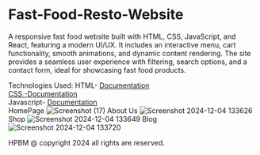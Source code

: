 # Fast-Food-Resto-Website
 A responsive fast food website built with HTML, CSS, JavaScript, and React, featuring a modern UI/UX. It includes an interactive menu, cart functionality, smooth animations, and dynamic content rendering. The site provides a seamless user experience with filtering, search options, and a contact form, ideal for showcasing fast food products.

 Technologies Used:
   HTML- <a href="https://developer.mozilla.org/en-US/docs/Web/HTML" alt="Documentation">Documentation</link>
   <br/>
   CSS -<a href="https://developer.mozilla.org/en-US/docs/Web/CSS" alt="Documentation">Documentation</a>
   <br/>
   Javascript- <a href="https://developer.mozilla.org/en-US/docs/Web/JavaScript" alt="Documentation">Documentation</a>
   <br/>
                                           HomePage
![Screenshot (17)](https://github.com/user-attachments/assets/330f3e8b-abf3-46a0-a3ea-568ffbb4aa04)
                                           About Us
![Screenshot 2024-12-04 133626](https://github.com/user-attachments/assets/7532e284-c7f3-4cbf-82d1-0e3fa1562961)
                                            Shop
![Screenshot 2024-12-04 133649](https://github.com/user-attachments/assets/5a62ce95-3a27-42dc-aca1-64ae6c0813b6)
                                            Blog
![Screenshot 2024-12-04 133720](https://github.com/user-attachments/assets/d27d8ca8-a2ad-4421-a3d3-b23abc2c2834)

HPBM @ copyright 2024 all rights are reserved.
